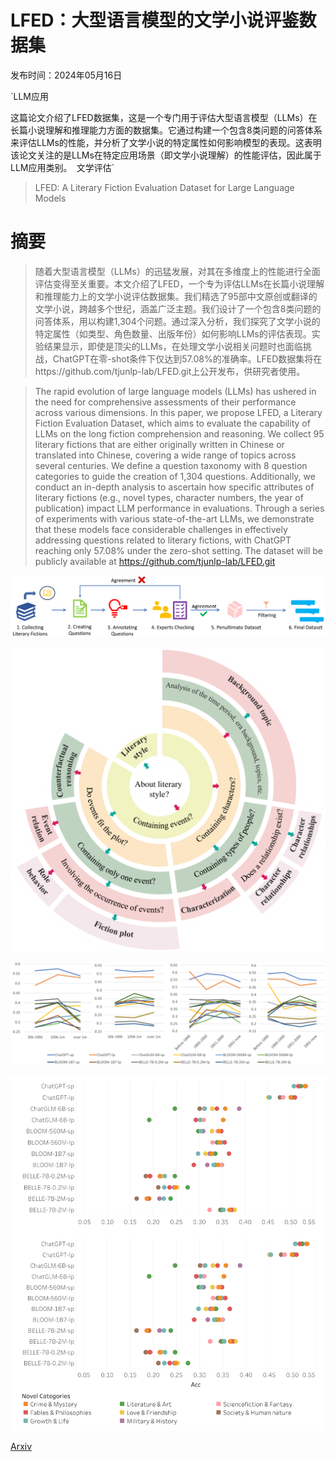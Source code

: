 # LFED：大型语言模型的文学小说评鉴数据集

发布时间：2024年05月16日

`LLM应用

这篇论文介绍了LFED数据集，这是一个专门用于评估大型语言模型（LLMs）在长篇小说理解和推理能力方面的数据集。它通过构建一个包含8类问题的问答体系来评估LLMs的性能，并分析了文学小说的特定属性如何影响模型的表现。这表明该论文关注的是LLMs在特定应用场景（即文学小说理解）的性能评估，因此属于LLM应用类别。` `文学评估`

> LFED: A Literary Fiction Evaluation Dataset for Large Language Models

# 摘要

> 随着大型语言模型（LLMs）的迅猛发展，对其在多维度上的性能进行全面评估变得至关重要。本文介绍了LFED，一个专为评估LLMs在长篇小说理解和推理能力上的文学小说评估数据集。我们精选了95部中文原创或翻译的文学小说，跨越多个世纪，涵盖广泛主题。我们设计了一个包含8类问题的问答体系，用以构建1,304个问题。通过深入分析，我们探究了文学小说的特定属性（如类型、角色数量、出版年份）如何影响LLMs的评估表现。实验结果显示，即使是顶尖的LLMs，在处理文学小说相关问题时也面临挑战，ChatGPT在零-shot条件下仅达到57.08%的准确率。LFED数据集将在https://github.com/tjunlp-lab/LFED.git上公开发布，供研究者使用。

> The rapid evolution of large language models (LLMs) has ushered in the need for comprehensive assessments of their performance across various dimensions. In this paper, we propose LFED, a Literary Fiction Evaluation Dataset, which aims to evaluate the capability of LLMs on the long fiction comprehension and reasoning. We collect 95 literary fictions that are either originally written in Chinese or translated into Chinese, covering a wide range of topics across several centuries. We define a question taxonomy with 8 question categories to guide the creation of 1,304 questions. Additionally, we conduct an in-depth analysis to ascertain how specific attributes of literary fictions (e.g., novel types, character numbers, the year of publication) impact LLM performance in evaluations. Through a series of experiments with various state-of-the-art LLMs, we demonstrate that these models face considerable challenges in effectively addressing questions related to literary fictions, with ChatGPT reaching only 57.08% under the zero-shot setting. The dataset will be publicly available at https://github.com/tjunlp-lab/LFED.git

![LFED：大型语言模型的文学小说评鉴数据集](../../../paper_images/2405.10166/x1.png)

![LFED：大型语言模型的文学小说评鉴数据集](../../../paper_images/2405.10166/x2.png)

![LFED：大型语言模型的文学小说评鉴数据集](../../../paper_images/2405.10166/x3.png)

![LFED：大型语言模型的文学小说评鉴数据集](../../../paper_images/2405.10166/x4.png)

[Arxiv](https://arxiv.org/abs/2405.10166)